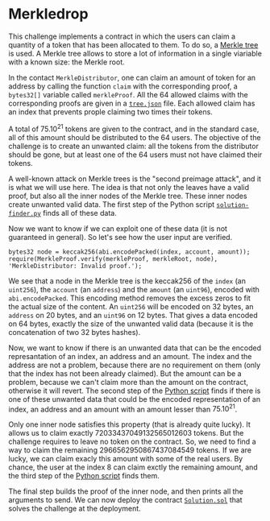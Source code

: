 # Merkledrop 

This challenge implements a contract in which the users can claim a quantity of a token that has been allocated to them. To do so, a [Merkle tree](https://en.wikipedia.org/wiki/Merkle_tree) is used. A Merkle tree allows to store a lot of information in a single viariable with a known size: the Merkle root.

In the contact `MerkleDistributor`, one can claim an amount of token for an address by calling the function `claim` with the corresponding proof, a `bytes32[]` variable called `merkleProof`. All the 64 allowed claims with the corresponding proofs are given in a [`tree.json`](data/tree.json) file. Each allowed claim has an index that prevents prople claiming two times their tokens. 

A total of $75.10^{21}$ tokens are given to the contract, and in the standard case, all of this amount should be distributed to the 64 users. The objective of the challenge is to create an unwanted claim: all the tokens from the distributor should be gone, but at least one of the 64 users must not have claimed their tokens.

A well-known attack on Merkle trees is the "second preimage attack", and it is what we will use here. The idea is that not only the leaves have a valid proof, but also all the inner nodes of the Merkle tree. These inner nodes create unwanted valid data. The first step of the Python script [`solution-finder.py`](solution-finder.py) finds all of these data.

Now we want to know if we can exploit one of these data (it is not guaranteed in general). So let's see how the user input are verified. 

```solidity
bytes32 node = keccak256(abi.encodePacked(index, account, amount));
require(MerkleProof.verify(merkleProof, merkleRoot, node), 'MerkleDistributor: Invalid proof.');
``` 

We see that a node in the Merkle tree is the keccak256 of the `index` (an `uint256`), the `account` (an `address`) and the `amount` (an  `uint96`), encoded with `abi.encodePacked`. This encoding method removes the excess zeros to fit the actual size of the content. An `uint256` will be encoded on 32 bytes, an `address` on 20 bytes, and an `uint96` on 12 bytes. That gives a data encoded on 64 bytes, exactly the size of the unwanted valid data (because it is the concatenation of two 32 bytes hashes). 

Now, we want to know if there is an unwanted data that can be the encoded represantation of an index, an address and an amount. The index and the address are not a problem, because there are no requirement on them (only that the index has not been already claimed). But the amount can be a problem, because we can't claim more than the amount on the contract, otherwise it will revert. The second step of the [Python script](solution-finder.py) finds if there is one of these unwanted data that could be the encoded representation of an index, an address and an amount with an amount lesser than $75.10^{21}$.

Only one inner node satisfies this property (that is already quite lucky). It allows us to claim exactly 72033437049132565012603 tokens. But the challenge requires to leave no token on the contract. So, we need to find a way to claim the remaining 2966562950867437084549 tokens. If we are lucky, we can claim exacly this amount with some of the real users. By chance, the user at the index 8 can claim exctly the remaining amount, and the third step of the [Python script](solution-finder.py) finds them.

The final step builds the proof of the inner node, and then prints all the arguments to send. We can now deploy the contract [`Solution.sol`](Solution.sol) that solves the challenge at the deployment.
